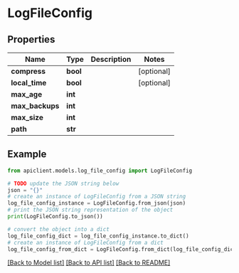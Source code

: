 # LogFileConfig


## Properties

Name | Type | Description | Notes
------------ | ------------- | ------------- | -------------
**compress** | **bool** |  | [optional] 
**local_time** | **bool** |  | [optional] 
**max_age** | **int** |  | 
**max_backups** | **int** |  | 
**max_size** | **int** |  | 
**path** | **str** |  | 

## Example

```python
from apiclient.models.log_file_config import LogFileConfig

# TODO update the JSON string below
json = "{}"
# create an instance of LogFileConfig from a JSON string
log_file_config_instance = LogFileConfig.from_json(json)
# print the JSON string representation of the object
print(LogFileConfig.to_json())

# convert the object into a dict
log_file_config_dict = log_file_config_instance.to_dict()
# create an instance of LogFileConfig from a dict
log_file_config_from_dict = LogFileConfig.from_dict(log_file_config_dict)
```
[[Back to Model list]](../README.md#documentation-for-models) [[Back to API list]](../README.md#documentation-for-api-endpoints) [[Back to README]](../README.md)


